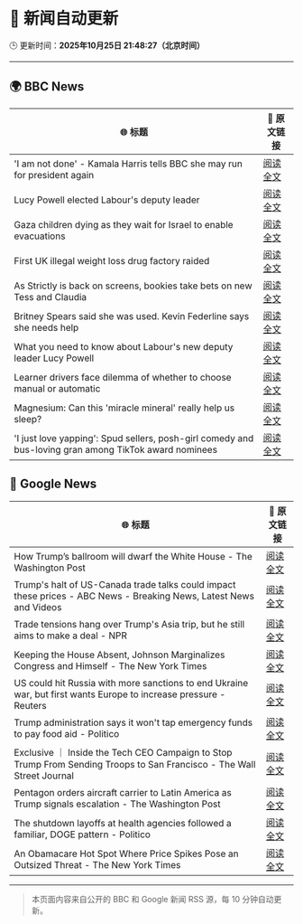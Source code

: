 # 🧠 新闻自动更新

🕒 更新时间：**2025年10月25日 21:48:27（北京时间）**

---

## 🌍 BBC News

| 🌐 标题 | 🔗 原文链接 |
|--------|-------------|
| 'I am not done' - Kamala Harris tells BBC she may run for president again | [阅读全文](https://www.bbc.com/news/articles/cx2n7k2veywo?at_medium=RSS&at_campaign=rss) |
| Lucy Powell elected Labour's deputy leader | [阅读全文](https://www.bbc.com/news/articles/c620g2gj0x5o?at_medium=RSS&at_campaign=rss) |
| Gaza children dying as they wait for Israel to enable evacuations | [阅读全文](https://www.bbc.com/news/articles/cze61zg7zzpo?at_medium=RSS&at_campaign=rss) |
| First UK illegal weight loss drug factory raided | [阅读全文](https://www.bbc.com/news/articles/czdr3zl98e4o?at_medium=RSS&at_campaign=rss) |
| As Strictly is back on screens, bookies take bets on new Tess and Claudia | [阅读全文](https://www.bbc.com/news/articles/ckgk84nzxgko?at_medium=RSS&at_campaign=rss) |
| Britney Spears said she was used. Kevin Federline says she needs help | [阅读全文](https://www.bbc.com/news/articles/c620z3gkrnvo?at_medium=RSS&at_campaign=rss) |
| What you need to know about Labour's new deputy leader Lucy Powell | [阅读全文](https://www.bbc.com/news/articles/cev1d30kjdlo?at_medium=RSS&at_campaign=rss) |
| Learner drivers face dilemma of whether to choose manual or automatic | [阅读全文](https://www.bbc.com/news/articles/c1wgpr40jeno?at_medium=RSS&at_campaign=rss) |
| Magnesium: Can this 'miracle mineral' really help us sleep? | [阅读全文](https://www.bbc.com/news/articles/czxn1qxrr32o?at_medium=RSS&at_campaign=rss) |
| 'I just love yapping': Spud sellers, posh-girl comedy and bus-loving gran among  TikTok award nominees | [阅读全文](https://www.bbc.com/news/articles/c986e2r5mdzo?at_medium=RSS&at_campaign=rss) |

## 📰 Google News

| 🌐 标题 | 🔗 原文链接 |
|--------|-------------|
| How Trump’s ballroom will dwarf the White House - The Washington Post | [阅读全文](https://news.google.com/rss/articles/CBMikgFBVV95cUxNMmNQMmRqNmk2aTJJbDdudXhnSmhMMW42Y00wWW9JNjAyRmk1QmZjZjJ2M293aDljaFpTS3hJSk1ZM1hCdmZTdXBnNzJOalM4ZTJxcktsbDJlbGd4czd0SmN0bC1uMEF4ZEVwdlFJWjBmaTl5dUNXckxYTVdSZDVIWGd4S3FlU1RnTnN1WE1Hc09xUQ?oc=5) |
| Trump's halt of US-Canada trade talks could impact these prices - ABC News - Breaking News, Latest News and Videos | [阅读全文](https://news.google.com/rss/articles/CBMinwFBVV95cUxPbVBqRGpRUjcyb1dFalM1aGgzZzk2anZEUm9nWUg5VzRwTFFKWDl5akZjNXFtMW5UenQ3NkhGUUw4LUNnMkNsRmlIeERiclJoTDhrSGN3eW5DWl9hQTZhLV85UHA0d2lBRDVkRE9OZmxkYmJHNGMxSDdaRXFGWFo4cGJYUENYSFozVHNqSlBvUF8tNUREN082UHlDbWVCTE3SAaQBQVVfeXFMTmNwU0QyRmhQb0pudVhseWxtNmxBa1RaVTR0a2FkdEdhbVlqLUVYVmJiT0VBb25EbTFaR3NNZGJ3c0ZINndOWm1JcUZyT0ZkMTk0Yllfd0lTaW5NWU96RHF0VGVET056cWFKVlNyOGF3UjNEMS1kOXA4U2dmSlowUmlnMWVidEk4TnFZQlREc2pnMzA5bjg0dy1ibTh6TENYeHVHY00?oc=5) |
| Trade tensions hang over Trump's Asia trip, but he still aims to make a deal - NPR | [阅读全文](https://news.google.com/rss/articles/CBMiekFVX3lxTE41bGR5YWdXNWo1Yk9LTnhObG5GYkdoQURVZ3NHRUJuZEFTYlJGSWhIX09SVVhPaWNhLVNMU0ZsQjZ1T2lKajNpT29oREx1WVV4S2lyYW9HUnRHWW1URGpJRV9FdFMxMEM1Ym83NXlsVzJvN0htR0czWDFB?oc=5) |
| Keeping the House Absent, Johnson Marginalizes Congress and Himself - The New York Times | [阅读全文](https://news.google.com/rss/articles/CBMiiAFBVV95cUxPU3JPOGVqMG9WV1JkZTJjVlVtRGVMUW9rQlFLZ2NOeUt4bUNlV1NzZmZoNlVvYVNSc3h0RjhvSzIyVm1MMnRhbmtSNVVISmxpQXRacFRmVERCSldQNHBLVWt5WndVbkdtQmxjZ2lncE1NTlNXaUJNQ19tQTg0ck1SZU9paVJGR20y?oc=5) |
| US could hit Russia with more sanctions to end Ukraine war, but first wants Europe to increase pressure - Reuters | [阅读全文](https://news.google.com/rss/articles/CBMixgFBVV95cUxPQXhaTWNUMWpZaXNtcE83YVIzeWt6d2MwaGZnYVU4WU9fM3BIWTJWSUJPczdxamhlRkNtSG1BbVNTQk5QTWZSaENaVjZBLWhZWkt2RTY5RVdYT2xjV3RuOXZ1SDJwbFpwVHZWUUU0U3VpVTFUUE44MGxub0RPcXFYU1M4c3ZQdm9FcGVibnBJS0JPaWk2TVZ5STBDU3ZkaW5wcmZZR0ZaOGEzTURrMVVROWN3OFN4cnROc2Zfand5SjBUYkVDdFE?oc=5) |
| Trump administration says it won't tap emergency funds to pay food aid - Politico | [阅读全文](https://news.google.com/rss/articles/CBMigwFBVV95cUxPclR3cF9XWjNtRERuLUlLN2ZBQktsUTA5MHFmWUFOYUd5SzdPWGxzU3JOOFRWU2RZWnc0X0NEVGE0eER5R3FkS00yMXRIc2ZzeUQwMTVVZTA3Z1BWRHJJNGxtWUFlNUlOaER5VFViX0FEOEUxbFJUOXluNjAzVGNlQ2NiMA?oc=5) |
| Exclusive ｜ Inside the Tech CEO Campaign to Stop Trump From Sending Troops to San Francisco - The Wall Street Journal | [阅读全文](https://news.google.com/rss/articles/CBMigAFBVV95cUxNamJUOElnNFJuS1BpM2pRTHJMcFdXVFpUNGVQRk5zYTRKNXFzYUpMVXVaRnk4ajBTU1I0T2g1ajhleTFqa2ZlbXZiNmNHS3BuVGtGWXJ5Q2FJSFprNF9xckY4eWZ1cGVwTnd0Q0dnZ3dpVVduMDVtZ1lPS2Vuem9oSw?oc=5) |
| Pentagon orders aircraft carrier to Latin America as Trump signals escalation - The Washington Post | [阅读全文](https://news.google.com/rss/articles/CBMiqwFBVV95cUxNZkNtUGhEamFEMXdvRDRyY3Bici1DTkR5NEdDak5YZ1FyRnRfcTNDYXp4bzRnM243M05ULTJFY0w4NVFWaTdXbE9iVGtFTFF0a1ZDWV9SYlhYbkoyWURrUzdJQmZGUEQxNlNMZHBZa3BIRGJYT2xyLUs2dlRyMVlUX3pEUmNtamJNZFhBQUlNM25GaGJjalItRi1OblpScG15X05HS0pDZGIwS1U?oc=5) |
| The shutdown layoffs at health agencies followed a familiar, DOGE pattern - Politico | [阅读全文](https://news.google.com/rss/articles/CBMiigFBVV95cUxQazRLdjZxWi1pNXNUOWpQZ1Q2RXNUR0pKVDlRckdzdnFOTG5mTE03M2J1WjBUanpnUXoyeEI5TjZCSDlIMXRRYXQwNGtBZnRyOHg0ajliNHk3QkZJaEthemlRVFRpaDhMM2U5QThQUERuSm1KMC1LN0txb2k1WXR2dEJYLVkzLV9fZmc?oc=5) |
| An Obamacare Hot Spot Where Price Spikes Pose an Outsized Threat - The New York Times | [阅读全文](https://news.google.com/rss/articles/CBMingFBVV95cUxOSm14aTlERlE5dmlqMVZPVUFQdU1VMFZkR2dqcmxBS0E0ejhhb0xaWmxrX2V2bk5SVV8wZVlsMGdrSkJqTmNjc1I2eWxKS1dhN3JIdzgyM0drVU1zaTFraVduQ2UtOWtUNzB0MmM2MjZ4TjcyVFBUXzNIUmxDRjBNX1RZWFJvVUNtV3FfbTY5RTh1dEhSZVM5VE15RnFEUQ?oc=5) |

---
> 本页面内容来自公开的 BBC 和 Google 新闻 RSS 源，每 10 分钟自动更新。